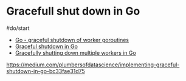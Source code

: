 # Gracefull shut down in Go
#do/start 
* [Go - graceful shutdown of worker goroutines](https://callistaenterprise.se/blogg/teknik/2019/10/05/go-worker-cancellation/)
* [Graceful shutdown in Go](https://emretanriverdi.medium.com/graceful-shutdown-in-go-c106fe1a99d9)
* [Gracefully shutting down multiple workers in Go](https://stephenafamo.com/blog/posts/gracefully-shutting-down-multiple-workers-in-go)

https://medium.com/plumbersofdatascience/implementing-graceful-shutdown-in-go-bc33fae31d75